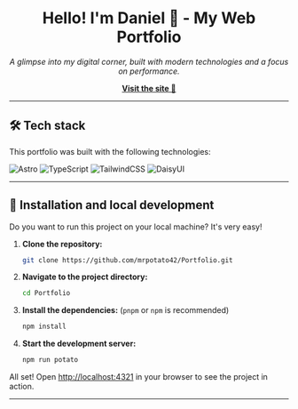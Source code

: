<h1 align="center"> Hello! I'm Daniel 👋 - My Web Portfolio </h1>

*<p align="center">A glimpse into my digital corner, built with modern technologies and a focus on performance.</p>*

<p align="center">
  <a href="https://mrpotato.netlify.app/">
    <strong>Visit the site 🚀</strong>
  </a>
</p>

* * * * * * * * * * * * * * * * * * * * * * * * * * * * * * * * * * * * * * * * * * * * * * * * * * * * * * * * * * * * * 

## 🛠️ Tech stack

This portfolio was built with the following technologies:

![Astro](https://img.shields.io/badge/Astro-BC52EE?style=for-the-badge&logo=astro&logoColor=white) ![TypeScript](https://img.shields.io/badge/TypeScript-3178C6?style=for-the-badge&logo=typescript&logoColor=white) ![TailwindCSS](https://img.shields.io/badge/Tailwind_CSS-38B2AC?style=for-the-badge&logo=tailwind-css&logoColor=white) ![DaisyUI](https://img.shields.io/badge/DaisyUI-152734?style=for-the-badge&logo=daisyui&logoColor=white)

* * * * * * * * * * * * * * * * * * * * * * * * * * * * * * * * * * * * * * * * * * * * * * * * * * * * * * * * * * * * * 

## 🔧 Installation and local development

Do you want to run this project on your local machine? It's very easy!

1.  **Clone the repository:**
    ```bash
    git clone https://github.com/mrpotato42/Portfolio.git
    ```

2.  **Navigate to the project directory:**
    ```bash
    cd Portfolio
    ```

3.  **Install the dependencies:**
    (`pnpm` or `npm` is recommended)
    ```bash
    npm install
    ```

4.  **Start the development server:**
    ```bash
    npm run potato
    ```

All set! Open [http://localhost:4321](http://localhost:4321) in your browser to see the project in action.

---